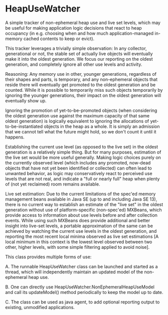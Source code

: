 HeapUseWatcher
===========

A simple tracker of non-ephemeral heap use and live set levels, which may be useful
for making application logic decisions that react to heap occupancy (in e.g. choosing
when and how much application-managed in-memory cached contents to keep or evict).

This tracker leverages a trivially simple observation: In any collector, generational
or not, the stable set of actually live objects will eventually make it into the oldest
generation. We focus our reporting on the oldest generation, and completely ignore
all other use levels and activity.

Reasoning: Any memory use in other, younger generations, regardless of their shapes and
parts, is temporary, and any non-ephemeral objects that reside there will eventually get
promoted to the oldest generation and be counted. While it is possible to temporarily
miss such objects temporarily by ignoring the younger generations, their impact on the
oldest generation will eventually show up.

Ignoring the promotion of yet-to-be-promoted objects (when considering the oldest
generation use against the maximum capacity of that same oldest generation) is logically
equivalent to ignoring the allocations of yet-to-be-instantiated objects in the heap
as a whole. It is simply an admission that we cannot tell what the future might hold,
so we don't count it until it happens.

Establishing the current use level (as opposed to the live set) in the oldest
generation is a relatively simple thing. But for many purposes, estimation of the
live set would be more useful generally. Making logic choices purely on the
currently observed level (which includes any promoted, now-dead objects that have
not yet been identified or collected) can often lead to unwanted behavior, as
logic may conservatively react to perceived use levels that are not real, and
indicate a "full or nearly full" heap when plenty of (not yet reclaimed) room
remains available.

Live set estimation:
Due to the current limitations of the spec'ed memory management beans available in Java
SE (up to and including Java SE 13), there is no current way to establish an estimate
of the "live set" in the oldest generation without use of platform-specific (non-spec'ed)
MXBeans, which provide access to information about use levels before and after collection
events. While using such MXBeans does provide additional and better insight into live-set
levels, a portable approximation of the same can be achieved by watching the current use
levels in the oldest generation, and reporting the most recent local minima observed as
live set estimations [A local minimum in this context is the lowest level observed between
two other, higher levels, with some simple filtering applied to avoid noise].

This class provides multiple forms of use:

A. The runnable HeapUseWatcher class can be
launched and started as a thread, which will independently
maintain an updated model of the non-ephemeral heap use.

B. One can directly use HeapUseWatcher.NonEphemeralHeapUseModel
and call its updateModel() method periodically to keep the model
up to date.

C. The class can be used as java agent, to add optional
reporting output to existing, unmodified applications.
